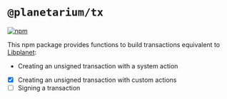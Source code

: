 `@planetarium/tx`
=================

[![npm][npm-badge]][npm]

This npm package provides functions to build transactions equivalent to
[Libplanet]:

 -  Creating an unsigned transaction with a system action
 - [x] Creating an unsigned transaction with custom actions
 - [ ] Signing a transaction

[npm]: https://www.npmjs.com/package/@planetarium/tx
[npm-badge]: https://img.shields.io/npm/v/@planetarium/tx
[Libplanet]: https://libplanet.io/
